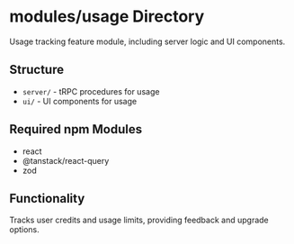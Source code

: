 # modules/usage Directory

Usage tracking feature module, including server logic and UI components.

## Structure
- `server/` - tRPC procedures for usage
- `ui/` - UI components for usage

## Required npm Modules
- react
- @tanstack/react-query
- zod

## Functionality
Tracks user credits and usage limits, providing feedback and upgrade options.